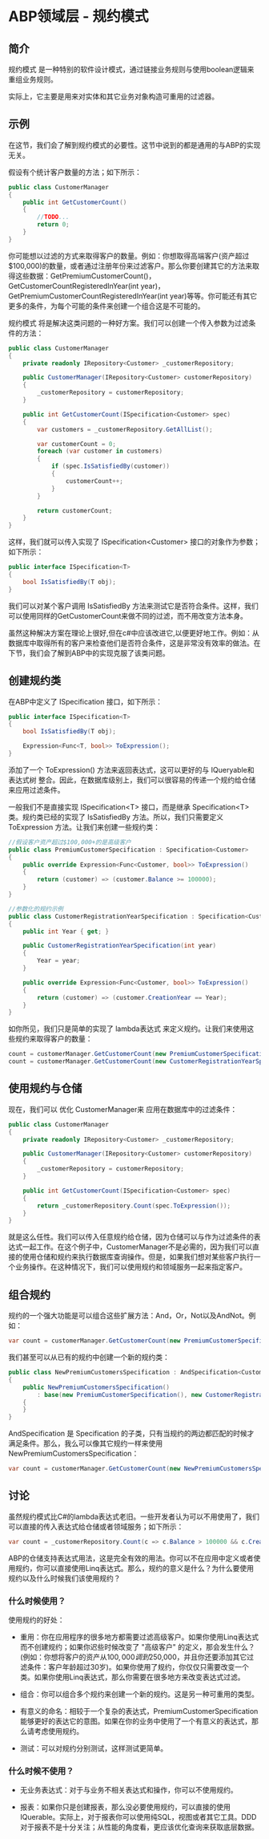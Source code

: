 # ABP领域层 - 规约模式

## 简介

规约模式 是一种特别的软件设计模式，通过链接业务规则与使用boolean逻辑来重组业务规则。

实际上，它主要是用来对实体和其它业务对象构造可重用的过滤器。

## 示例

在这节，我们会了解到规约模式的必要性。这节中说到的都是通用的与ABP的实现无关。

假设有个统计客户数量的方法；如下所示：

```c#
public class CustomerManager
{
    public int GetCustomerCount()
    {
        //TODO...
        return 0;
    }
}
```

你可能想以过滤的方式来取得客户的数量。例如：你想取得高端客户(资产超过$100,000)的数量，或者通过注册年份来过滤客户。那么你要创建其它的方法来取得这些数据：GetPremiumCustomerCount()，GetCustomerCountRegisteredInYear(int year)，GetPremiumCustomerCountRegisteredInYear(int year)等等。你可能还有其它更多的条件，为每个可能的条件来创建一个组合这是不可能的。

规约模式 将是解决这类问题的一种好方案。我们可以创建一个传入参数为过滤条件的方法：

```c#
public class CustomerManager
{
    private readonly IRepository<Customer> _customerRepository;

    public CustomerManager(IRepository<Customer> customerRepository)
    {
        _customerRepository = customerRepository;
    }

    public int GetCustomerCount(ISpecification<Customer> spec)
    {
        var customers = _customerRepository.GetAllList();

        var customerCount = 0;
        foreach (var customer in customers)
        {
            if (spec.IsSatisfiedBy(customer))
            {
                customerCount++;
            }
        }

        return customerCount;
    }
}
```

这样，我们就可以传入实现了 ISpecification\<Customer> 接口的对象作为参数；如下所示：

```c#
public interface ISpecification<T>
{
    bool IsSatisfiedBy(T obj);
}
```

我们可以对某个客户调用 IsSatisfiedBy 方法来测试它是否符合条件。这样，我们可以使用同样的GetCustomerCount来做不同的过滤，而不用改变方法本身。

虽然这种解决方案在理论上很好,但在c#中应该改进它,以便更好地工作。例如：从数据库中取得所有的客户来检查他们是否符合条件，这是非常没有效率的做法。在下节，我们会了解到ABP中的实现克服了该类问题。

## 创建规约类

在ABP中定义了 ISpecification 接口，如下所示：

```c#
public interface ISpecification<T>
{
    bool IsSatisfiedBy(T obj);

    Expression<Func<T, bool>> ToExpression();
}
```

添加了一个 ToExpression() 方法来返回表达式，这可以更好的与 IQueryable和表达式树 整合。因此，在数据库级别上，我们可以很容易的传递一个规约给仓储来应用过滤条件。

一般我们不是直接实现 ISpecification\<T> 接口，而是继承 Specification\<T> 类。规约类已经的实现了 IsSatisfiedBy 方法。所以，我们只需要定义 ToExpression 方法。让我们来创建一些规约类：

```c#
//假设客户资产超过$100,000+的是高级客户
public class PremiumCustomerSpecification : Specification<Customer>
{
    public override Expression<Func<Customer, bool>> ToExpression()
    {
        return (customer) => (customer.Balance >= 100000);
    }
}

//参数化的规约示例
public class CustomerRegistrationYearSpecification : Specification<Customer>
{
    public int Year { get; }

    public CustomerRegistrationYearSpecification(int year)
    {
        Year = year;
    }

    public override Expression<Func<Customer, bool>> ToExpression()
    {
        return (customer) => (customer.CreationYear == Year);
    }
}
```

如你所见，我们只是简单的实现了 lambda表达式 来定义规约。让我们来使用这些规约来取得客户的数量：

```c#
count = customerManager.GetCustomerCount(new PremiumCustomerSpecification());
count = customerManager.GetCustomerCount(new CustomerRegistrationYearSpecification(2017));
```

## 使用规约与仓储

现在，我们可以 优化 CustomerManager来 应用在数据库中的过滤条件：

```c#
public class CustomerManager
{
    private readonly IRepository<Customer> _customerRepository;

    public CustomerManager(IRepository<Customer> customerRepository)
    {
        _customerRepository = customerRepository;
    }

    public int GetCustomerCount(ISpecification<Customer> spec)
    {
        return _customerRepository.Count(spec.ToExpression());
    }
}
```

就是这么任性。我们可以传入任意规约给仓储，因为仓储可以与作为过滤条件的表达式一起工作。在这个例子中，CustomerManager不是必需的，因为我们可以直接的使用仓储和规约来执行数据库查询操作。但是，如果我们想对某些客户执行一个业务操作。在这种情况下，我们可以使用规约和领域服务一起来指定客户。

## 组合规约

规约的一个强大功能是可以组合这些扩展方法：And，Or，Not以及AndNot。例如：

```c#
var count = customerManager.GetCustomerCount(new PremiumCustomerSpecification().And(new CustomerRegistrationYearSpecification(2017)));
```

我们甚至可以从已有的规约中创建一个新的规约类：

```c#
public class NewPremiumCustomersSpecification : AndSpecification<Customer>
{
    public NewPremiumCustomersSpecification()
        : base(new PremiumCustomerSpecification(), new CustomerRegistrationYearSpecification(2017))
    {
    }
}
```

AndSpecification 是 Specification 的子类，只有当规约的两边都匹配的时候才满足条件。那么，我么可以像其它规约一样来使用NewPremiumCustomersSpecification：

```c#
var count = customerManager.GetCustomerCount(new NewPremiumCustomersSpecification());
```

## 讨论

虽然规约模式比C#的lambda表达式老旧。一些开发者认为可以不用使用了，我们可以直接的传入表达式给仓储或者领域服务；如下所示：

```c#
var count = _customerRepository.Count(c => c.Balance > 100000 && c.CreationYear == 2017);
```

ABP的仓储支持表达式用法，这是完全有效的用法。你可以不在应用中定义或者使用规约，你可以直接使用Linq表达式。那么，规约的意义是什么？为什么要使用规约以及什么时候我们该使用规约？

### 什么时候使用？

使用规约的好处：

- 重用：你在应用程序的很多地方都需要过滤高级客户。如果你使用Linq表达式而不创建规约；如果你迟些时候改变了 "高级客户" 的定义，那会发生什么？(例如：你想将客户的资产从$100,000调到$250,000，并且你还要添加其它过滤条件：客户年龄超过30岁)。如果你使用了规约，你仅仅只需要改变一个类。如果你使用Linq表达式，那么你需要在很多地方来改变表达式过滤。

- 组合：你可以组合多个规约来创建一个新的规约。这是另一种可重用的类型。

- 有意义的命名：相较于一个复杂的表达式，PremiumCustomerSpecification能够更好的表达它的意图。如果在你的业务中使用了一个有意义的表达式，那么请考虑使用规约。

- 测试：可以对规约分别测试，这样测试更简单。

### 什么时候不使用？

- 无业务表达式：对于与业务不相关表达式和操作，你可以不使用规约。

- 报表：如果你只是创建报表，那么没必要使用规约，可以直接的使用IQuerable。实际上，对于报表你可以使用纯SQL，视图或者其它工具。DDD对于报表不是十分关注；从性能的角度看，更应该优化查询来获取底层数据。
